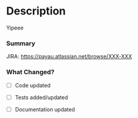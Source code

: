 # Description
Yipeee
### Summary
<!-- Provide a short summary of the changes -->
JIRA: https://payau.atlassian.net/browse/XXX-XXX
### What Changed?
- [ ] Code updated
- [ ] Tests added/updated
- [ ] Documentation updated

